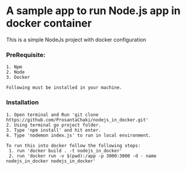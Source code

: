 # A sample app to run Node.js app in docker container

This is a simple NodeJs project with docker configuration
### PreRequisite:
```
1. Npm 
2. Node
3. Docker

Following must be installed in your machine.
```
### Installation

```
1. Open terminal and Run 'git clone https://github.com/ProsantaChaki/nodejs_in_docker.git'
2. Using terminal go project folder. 
3. Type 'npm install' and hit enter.
4. Type 'nodemon index.js' to run in local environment.

To run this into docker follow the following steps:
 1. run 'docker build . -t nodejs_in_docker'
 2. run 'docker run -v $(pwd):/app -p 3000:3000 -d - name nodejs_in_docker nodejs_in_docker'

```
   
